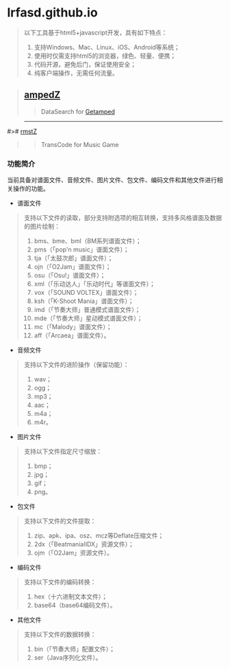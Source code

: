 # lrfasd.github.io
>以下工具基于html5+javascript开发，具有如下特点：
>1. 支持Windows、Mac、Linux、iOS、Android等系统；
>2. 使用时仅需支持html5的浏览器，绿色、轻量、便携；
>3. 代码开源，避免后门，保证使用安全；
>4. 纯客户端操作，无需任何流量。

>## [ampedZ](https://lrfasd.github.io/ampedZ)
>>DataSearch for [Getamped](http://bfo.sdo.com)

>---

#># [rmstZ](https://lrfasd.github.io/rmstZ)
>>TransCode for Music Game

### 功能简介
当前具备对谱面文件、音频文件、图片文件、包文件、编码文件和其他文件进行相关操作的功能。

* 谱面文件
>支持以下文件的读取，部分支持附选项的相互转换，支持多风格谱面及数据的图片绘制：
>1. bms、bme、bml（BM系列谱面文件）；
>2. pms（「pop'n music」谱面文件）；
>2. tja（「太鼓次郎」谱面文件）；
>3. ojn（「O2Jam」谱面文件）；
>4. osu（「Osu!」谱面文件）；
>5. xml（「乐动达人」「乐动时代」等谱面文件）；
>6. vox（「SOUND VOLTEX」谱面文件）；
>7. ksh（「K-Shoot Mania」谱面文件）；
>8. imd（「节奏大师」普通模式谱面文件）；
>9. mde（「节奏大师」星动模式谱面文件）；
>10. mc（「Malody」谱面文件）；
>11. aff（「Arcaea」谱面文件）。

* 音频文件
>支持以下文件的进阶操作（保留功能）：
>1. wav；
>2. ogg；
>3. mp3；
>4. aac；
>5. m4a；
>6. m4r。

* 图片文件
>支持以下文件指定尺寸缩放：
>1. bmp；
>2. jpg；
>3. gif；
>4. png。

* 包文件
>支持以下文件的文件提取：
>1. zip、apk、ipa、osz、mcz等Deflate压缩文件；
>2. 2dx（「BeatmaniaIIDX」资源文件）；
>3. ojm（「O2Jam」资源文件）。

* 编码文件
>支持以下文件的编码转换：
>1. hex（十六进制文本文件）；
>2. base64（base64编码文件）。

* 其他文件
>支持以下文件的数据转换：
>1. bin（「节奏大师」配置文件）；
>2. ser（Java序列化文件）。
